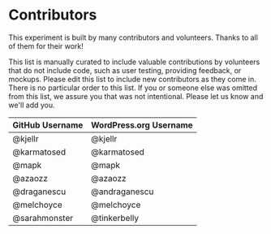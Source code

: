 # Contributors

This experiment is built by many contributors and volunteers. Thanks to all of them for their work!

This list is manually curated to include valuable contributions by volunteers that do not include code, such as user testing, providing feedback, or mockups. Please edit this list to include new contributors as they come in. There is no particular order to this list. If you or someone else was omitted from this list, we assure you that was not intentional. 
Please let us know and we'll add you. 

| GitHub Username | WordPress.org Username|
| --------------- | --------------------- |
| @kjellr | @kjellr |
| @karmatosed | @karmatosed |
| @mapk | @mapk |
| @azaozz | @azaozz |
| @draganescu | @andraganescu |
| @melchoyce | @melchoyce |
| @sarahmonster | @tinkerbelly |
